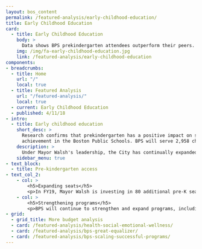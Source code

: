 ```yaml
---
layout: bos_content
permalink: /featured-analysis/early-childhood-education/
title: Early Childhood Education
card:
  - title: Early Childhood Education
    body: >
      Data shows BPS prekindergarten attendees outperform their peers.  Learn how.
    img: /img/fa-early-childhood-education.jpg
    link: /featured-analysis/early-childhood-education
components:
- breadcrumbs:
  - title: Home
    url: "/"
    local: true
  - title: Featured Analysis
    url: "/featured-analysis/"
    local: true
  - current: Early Childhood Education
  - published: 4/11/18
- intro:
  - title: Early childhood education
    short_desc: >
      Research confirms that prekindergarten has a positive impact on student 
      achievement in the Boston Public Schools. BPS will serve 2,958 children in pre-kindergarten classrooms in FY19, a 147 increase from FY18.
    description: >
      Under Mayor Walsh's leadership, the City has continually expanded the number of high-quality pre-kindergarten seats. In September 2019, 1,056 more children will be enrolled in high-quality pre-kindergarten than when Mayor Walsh took office. This includes both BPS and community seats. BPS early education programs have been recognized as among the most effective in the nation at closing achievement gaps. They are content-rich in science, literacy, arts and math. Data shows BPS prekindergarten attendees outperform their peers in third and fifth grade MCAS, both in ELA and in Math.</blockquote> 
    sidebar_menu: true    
- text_block:
  - title: Pre-kindergarten access
- text_col_2:
    - col: >
        <h5>Expanding seats</h5>
        <p>In FY19, Mayor Walsh is investing in 80 additional pre-K seats that the City will be funding at community-based organizations (CBOs). This investment builds on the 250 seats at CBOs funded by a federal Preschool Expansion Grant (PEG) that the City of Boston and BPS partnered with MA Early Education and Care to secure in 2015. PEG funds high-quality seats in community-based organizations (CBOs) and serves as one of the templates for Boston’s Universal Pre-K system. This funding, as well as an earlier private/public partnership, will be used to provide the groundwork for an expansion of Pre-K seats in Boston through a mixed delivery system of BPS and community-based partners going forward.</p>
    - col: >
        <h5>Strengthening programs</h5>
        <p>BPS will continue to strengthen and expand programs, including full-day K1 classrooms for four-year-olds. More than 60% of BPS early childhood classrooms have earned accreditation from the National Association for the Education of Young Children (NAEYC), affirming that these programs offer high-quality, state-of-the-art education to help get children off to successful starts.</p>
- grid: 
  - grid_title: More budget analysis
  - card: /featured-analysis/health-social-emotional-wellness/
  - card: /featured-analysis/bps-great-equalizer/
  - card: /featured-analysis/bps-scaling-successful-programs/
---
```

